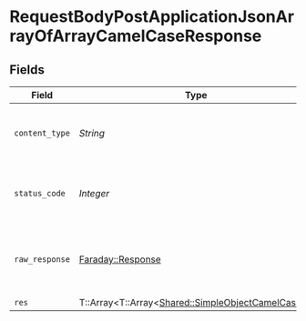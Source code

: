 # RequestBodyPostApplicationJsonArrayOfArrayCamelCaseResponse


## Fields

| Field                                                                                             | Type                                                                                              | Required                                                                                          | Description                                                                                       |
| ------------------------------------------------------------------------------------------------- | ------------------------------------------------------------------------------------------------- | ------------------------------------------------------------------------------------------------- | ------------------------------------------------------------------------------------------------- |
| `content_type`                                                                                    | *String*                                                                                          | :heavy_check_mark:                                                                                | HTTP response content type for this operation                                                     |
| `status_code`                                                                                     | *Integer*                                                                                         | :heavy_check_mark:                                                                                | HTTP response status code for this operation                                                      |
| `raw_response`                                                                                    | [Faraday::Response](https://www.rubydoc.info/gems/faraday/Faraday/Response)                       | :heavy_minus_sign:                                                                                | Raw HTTP response; suitable for custom response parsing                                           |
| `res`                                                                                             | T::Array<T::Array<[Shared::SimpleObjectCamelCase](../../models/shared/simpleobjectcamelcase.md)>> | :heavy_minus_sign:                                                                                | OK                                                                                                |